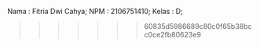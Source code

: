Nama : Fitria Dwi Cahya;
NPM : 2106751410;
Kelas : D;

> > > > > > > 60835d5986689c80c0f65b38bcc0ce2fb80623e9
